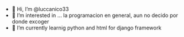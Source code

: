 - 👋 Hi, I’m @luccanico33 
- 👀 I’m interested in ... la programacion en general, aun no decido por donde  excoger
- 🌱 I’m currently learnig python and html for django framework

<!---
luccanico33/luccanico33 is a ✨ special ✨ repository because its `README.md` (this file) appears on your GitHub profile.
You can click the Preview link to take a look at your changes.
--->
